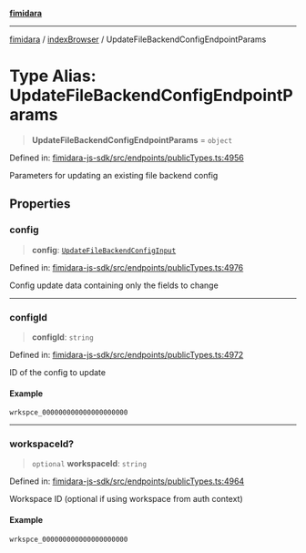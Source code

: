[**fimidara**](../../README.md)

***

[fimidara](../../modules.md) / [indexBrowser](../README.md) / UpdateFileBackendConfigEndpointParams

# Type Alias: UpdateFileBackendConfigEndpointParams

> **UpdateFileBackendConfigEndpointParams** = `object`

Defined in: [fimidara-js-sdk/src/endpoints/publicTypes.ts:4956](https://github.com/softkave/fimidara/blob/feac071900ab8644442d355e5cb5db9df2f34600/fimidara-js-sdk/src/endpoints/publicTypes.ts#L4956)

Parameters for updating an existing file backend config

## Properties

### config

> **config**: [`UpdateFileBackendConfigInput`](UpdateFileBackendConfigInput.md)

Defined in: [fimidara-js-sdk/src/endpoints/publicTypes.ts:4976](https://github.com/softkave/fimidara/blob/feac071900ab8644442d355e5cb5db9df2f34600/fimidara-js-sdk/src/endpoints/publicTypes.ts#L4976)

Config update data containing only the fields to change

***

### configId

> **configId**: `string`

Defined in: [fimidara-js-sdk/src/endpoints/publicTypes.ts:4972](https://github.com/softkave/fimidara/blob/feac071900ab8644442d355e5cb5db9df2f34600/fimidara-js-sdk/src/endpoints/publicTypes.ts#L4972)

ID of the config to update

#### Example

```
wrkspce_000000000000000000000
```

***

### workspaceId?

> `optional` **workspaceId**: `string`

Defined in: [fimidara-js-sdk/src/endpoints/publicTypes.ts:4964](https://github.com/softkave/fimidara/blob/feac071900ab8644442d355e5cb5db9df2f34600/fimidara-js-sdk/src/endpoints/publicTypes.ts#L4964)

Workspace ID (optional if using workspace from auth context)

#### Example

```
wrkspce_000000000000000000000
```
